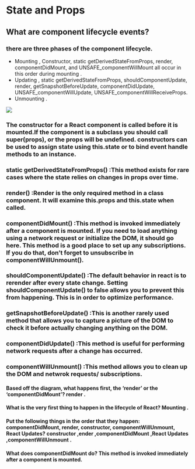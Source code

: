 # State and Props
## What are component lifecycle events?
### there are three phases of the component lifecycle.
+ Mounting ,  Constructor, static getDerivedStateFromProps, render, componentDidMount, and UNSAFE_componentWillMount all occur in this order during mounting .
+ Updating , static getDerivedStateFromProps, shouldComponentUpdate, render,
getSnapshotBeforeUpdate, componentDidUpdate, UNSAFE_componentWillUpdate, UNSAFE_componentWillReceiveProps.
+  Unmounting .

![](https://miro.medium.com/max/1718/1*u8hTumGAPQMYZIvfgQMfPA.jpeg)

### The constructor for a React component is called before it is mounted.If the component is a subclass you should call super(props), or the props will be undefined. constructors can be used to assign state using this.state or to bind event handle methods to an instance.
### static getDerivedStateFromProps() :This method exists for rare cases where the state relies on changes in props over time.
### render() :Render is the only required method in a class component. It will examine this.props and this.state when called. 
### componentDidMount() :This method is invoked immediately after a component is mounted. If you need to load anything using a network request or initialize the DOM, it should go here. This method is a good place to set up any subscriptions. If you do that, don’t forget to unsubscribe in componentWillUnmount().
### shouldComponentUpdate() :The default behavior in react is to rerender after every state change. Setting shouldComponentUpdate() to false allows you to prevent this from happening. This is in order to optimize performance.
### getSnapshotBeforeUpdate() :This is another rarely used method that allows you to capture a picture of the DOM to check it before actually changing anything on the DOM.
### componentDidUpdate() :This method is useful for performing network requests after a change has occurred.
### componentWillUnmount() :This method allows you to clean up the DOM and netwrok requests/ subscriptions.

#### Based off the diagram, what happens first, the ‘render’ or the ‘componentDidMount’? render .
#### What is the very first thing to happen in the lifecycle of React? Mounting .
#### Put the following things in the order that they happen: componentDidMount, render, constructor, componentWillUnmount, React Updates? constructor ,ender ,componentDidMount ,React Updates ,componentWillUnmount .
#### What does componentDidMount do? This method is invoked immediately after a component is mounted.






